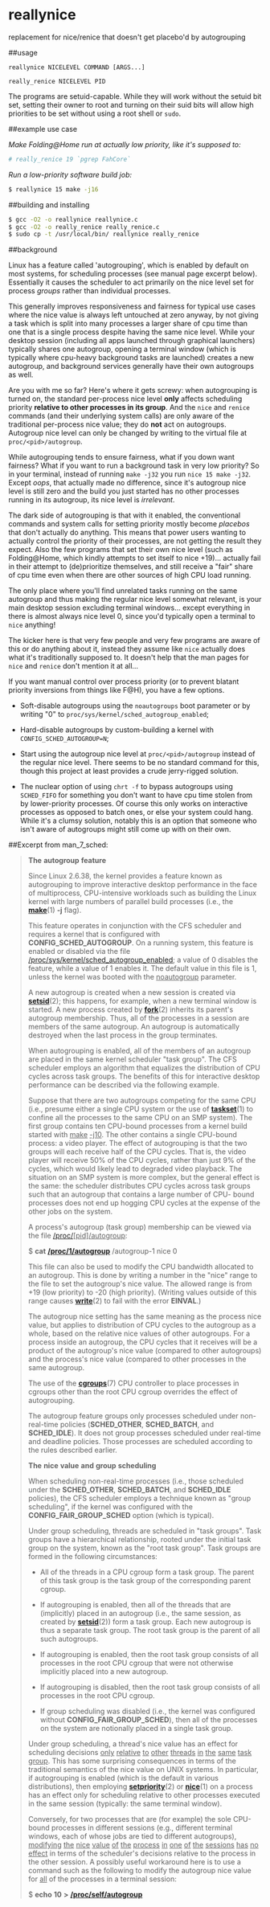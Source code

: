 # reallynice
replacement for nice/renice that doesn't get placebo'd by autogrouping

##usage

`reallynice NICELEVEL COMMAND [ARGS...]`

`really_renice NICELEVEL PID`

The programs are setuid-capable. While they will work without the setuid bit set, setting their owner to root and turning on their suid bits will allow high priorities to be set without using a root shell or `sudo`.

##example use case

*Make Folding@Home run at *actually* low priority, like it's supposed to:*

```bash
# really_renice 19 `pgrep FahCore`
```

*Run a low-priority software build job:*

```bash
$ reallynice 15 make -j16
```

##building and installing

```bash
$ gcc -O2 -o reallynice reallynice.c
$ gcc -O2 -o really_renice really_renice.c
$ sudo cp -t /usr/local/bin/ reallynice really_renice
```


##background

Linux has a feature called 'autogrouping', which is enabled by default on most systems, for scheduling processes (see manual page excerpt below). Essentially it causes the scheduler to act primarily on the nice level set for process *groups* rather than individual processes.

This generally improves responsiveness and fairness for typical use cases where the nice value is always left untouched at zero anyway, by not giving a task which is split into many processes a larger share of cpu time than one that is a single process despite having the same nice level. While your desktop session (including all apps launched through graphical launchers) typically shares one autogroup, opening a terminal window (which is typically where cpu-heavy background tasks are launched) creates a new autogroup, and background services generally have their own autogroups as well.

Are you with me so far? Here's where it gets screwy: when autogrouping is turned on, the standard per-process nice level **only** affects scheduling priority **relative to other processes in its group**. And the `nice` and `renice` commands (and their underlying system calls) are only aware of the traditional per-process nice value; they do **not** act on autogroups. Autogroup nice level can only be changed by writing to the virtual file at `proc/<pid>/autogroup`.

While autogrouping tends to ensure fairness, what if you down want fairness? What if you want to run a background task in very low priority? So in your terminal, instead of running `make -j32` you run `nice 15 make -j32`. Except *oops*, that actually made no difference, since it's autogroup nice level is still zero and the build you just started has no other processes running in its autogroup, its nice level is *irrelevant*.

The dark side of autogrouping is that with it enabled, the conventional commands and system calls for setting priority mostly become *placebos* that don't actually do anything. This means that power users wanting to actually control the priority of their processes, are not getting the result they expect. Also the few programs that set their own nice level (such as Folding@Home, which kindly attempts to set itself to nice +19)... actually fail in their attempt to (de)prioritize themselves, and still receive a "fair" share of cpu time even when there are other sources of high CPU load running.

The only place where you'll find unrelated tasks running on the same autogroup and thus making the regular nice level somewhat relevant, is your main desktop session excluding terminal windows... except everything in there is almost always nice level 0, since you'd typically open a terminal to `nice` anything!

The kicker here is that very few people and very few programs are aware of this or do anything about it, instead they assume like `nice` actually does what it's traditionally supposed to. It doesn't help that the man pages for `nice` and `renice` don't mention it at all...

If you want manual control over process priority (or to prevent blatant priority inversions from things like F@H), you have a few options.

* Soft-disable autogroups using the `noautogroups` boot parameter or by writing "0" to `proc/sys/kernel/sched_autogroup_enabled`;

* Hard-disable autogroups by custom-building a kernel with `CONFIG_SCHED_AUTOGROUP=N`;

* Start using the autogroup nice level at `proc/<pid>/autogroup` instead of the regular nice level. There seems to be no standard command for this, though this project at least provides a crude jerry-rigged solution.

* The nuclear option of using `chrt -f` to bypass autogroups using `SCHED_FIFO` for something you don't want to have cpu time stolen from by lower-priority processes. Of course this only works on interactive processes as opposed to batch ones, or else your system could hang. While it's a clumsy solution, notably this is an option that someone who isn't aware of autogroups might still come up with on their own.

##Excerpt from man_7_sched:

>**The** **autogroup** **feature** 
>
>Since Linux 2.6.38, the kernel provides a feature known as autogrouping to improve interactive desktop performance in the face of multiprocess, CPU-intensive workloads such as building the Linux kernel with large numbers of parallel build processes (i.e., the **[make](../man1/make.1.html)**(1) **-j** flag).  
>
>This feature operates in conjunction with the CFS scheduler and requires a kernel that is configured with **CONFIG_SCHED_AUTOGROUP**. On a running system, this feature is enabled or disabled via the file <u>[/proc/sys/kernel/sched_autogroup_enabled](file:/proc/sys/kernel/sched_autogroup_enabled)</u>; a value of 0 disables the feature, while a value of 1 enables it. The default value in this file is 1, unless the kernel was booted with the <u>noautogroup</u> parameter.  
>
>A new autogroup is created when a new session is created via **[setsid](../man2/setsid.2.html)**(2); this happens, for example, when a new terminal window is started. A new process created by **[fork](../man2/fork.2.html)**(2) inherits its parent's autogroup membership. Thus, all of the processes in a session are members of the same autogroup. An autogroup is automatically destroyed when the last process in the group terminates.  
>
>When autogrouping is enabled, all of the members of an autogroup are placed in the same kernel scheduler "task group". The CFS scheduler employs an algorithm that equalizes the distribution of CPU cycles across task groups. The benefits of this for interactive desktop performance can be described via the following example.  
>
>Suppose that there are two autogroups competing for the same CPU (i.e., presume either a single CPU system or the use of **[taskset](../man1/taskset.1.html)**(1) to confine all the processes to the same CPU on an SMP system). The first group contains ten CPU-bound processes from a kernel build started with <u>make</u> <u>-j10</u>. The other contains a single CPU-bound process: a video player. The effect of autogrouping is that the two groups will each receive half of the CPU cycles. That is, the video player will receive 50% of the CPU cycles, rather than just 9% of the cycles, which would likely lead to degraded video playback. The situation on an SMP system is more complex, but the general effect is the same: the scheduler distributes CPU cycles across task groups such that an autogroup that contains a large number of CPU- bound processes does not end up hogging CPU cycles at the expense of the other jobs on the system.  
>
>A process's autogroup (task group) membership can be viewed via the file <u>[/proc/](file:/proc/)[pid]/autogroup</u>:  
>
>$ **cat** **[/proc/1/autogroup](file:/proc/1/autogroup)** /autogroup-1 nice 0  
>
>This file can also be used to modify the CPU bandwidth allocated to an autogroup. This is done by writing a number in the "nice" range to the file to set the autogroup's nice value. The allowed range is from +19 (low priority) to -20 (high priority). (Writing values outside of this range causes **[write](../man2/write.2.html)**(2) to fail with the error **EINVAL**.)  
>
>The autogroup nice setting has the same meaning as the process nice value, but applies to distribution of CPU cycles to the autogroup as a whole, based on the relative nice values of other autogroups. For a process inside an autogroup, the CPU cycles that it receives will be a product of the autogroup's nice value (compared to other autogroups) and the process's nice value (compared to other processes in the same autogroup.  
>
>The use of the **[cgroups](../man7/cgroups.7.html)**(7) CPU controller to place processes in cgroups other than the root CPU cgroup overrides the effect of autogrouping.  
>
>The autogroup feature groups only processes scheduled under non-real-time policies (**SCHED_OTHER**, **SCHED_BATCH**, and **SCHED_IDLE**). It does not group processes scheduled under real-time and deadline policies. Those processes are scheduled according to the rules described earlier.  
>
>**The** **nice** **value** **and** **group** **scheduling** 
>
>When scheduling non-real-time processes (i.e., those scheduled under the **SCHED_OTHER**, **SCHED_BATCH**, and **SCHED_IDLE** policies), the CFS scheduler employs a technique known as "group scheduling", if the kernel was configured with the **CONFIG_FAIR_GROUP_SCHED** option (which is typical).
>
>Under group scheduling, threads are scheduled in "task groups". Task groups have a hierarchical relationship, rooted under the initial task group on the system, known as the "root task group". Task groups are formed in the following circumstances:  
>
>* All of the threads in a CPU cgroup form a task group. The parent of this task group is the task group of the corresponding parent cgroup.  
>
>* If autogrouping is enabled, then all of the threads that are (implicitly) placed in an autogroup (i.e., the same session, as created by **[setsid](../man2/setsid.2.html)**(2)) form a task group. Each new autogroup is thus a separate task group. The root task group is the parent of all such autogroups.  
>
>* If autogrouping is enabled, then the root task group consists of all processes in the root CPU cgroup that were not otherwise implicitly placed into a new autogroup.  
>
>* If autogrouping is disabled, then the root task group consists of all processes in the root CPU cgroup.  
>
>* If group scheduling was disabled (i.e., the kernel was configured without **CONFIG_FAIR_GROUP_SCHED**), then all of the processes on the system are notionally placed in a single task group.  
>
>Under group scheduling, a thread's nice value has an effect for scheduling decisions <u>only</u> <u>relative</u> <u>to</u> <u>other</u> <u>threads</u> <u>in</u> <u>the</u> <u>same</u> <u>task</u> <u>group</u>. This has some surprising consequences in terms of the traditional semantics of the nice value on UNIX systems. In particular, if autogrouping is enabled (which is the default in various distributions), then employing **[setpriority](../man2/setpriority.2.html)**(2) or **[nice](../man1/nice.1.html)**(1) on a process has an effect only for scheduling relative to other processes executed in the same session (typically: the same terminal window).  
>
>Conversely, for two processes that are (for example) the sole CPU-bound processes in different sessions (e.g., different terminal windows, each of whose jobs are tied to different autogroups), <u>modifying</u> <u>the</u> <u>nice</u> <u>value</u> <u>of</u> <u>the</u> <u>process</u> <u>in</u> <u>one</u> <u>of</u> <u>the</u> <u>sessions</u> <u>has</u> <u>no</u> <u>effect</u> in terms of the scheduler's decisions relative to the process in the other session. A possibly useful workaround here is to use a command such as the following to modify the autogroup nice value for <u>all</u> of the processes in a terminal session:  
>
>$ **echo** **10** **>** **[/proc/self/autogroup](file:/proc/self/autogroup)**
